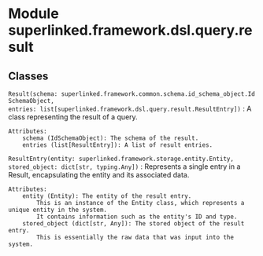 Module superlinked.framework.dsl.query.result
=============================================

Classes
-------

`Result(schema: superlinked.framework.common.schema.id_schema_object.IdSchemaObject, entries: list[superlinked.framework.dsl.query.result.ResultEntry])`
:   A class representing the result of a query.
    
    Attributes:
        schema (IdSchemaObject): The schema of the result.
        entries (list[ResultEntry]): A list of result entries.

`ResultEntry(entity: superlinked.framework.storage.entity.Entity, stored_object: dict[str, typing.Any])`
:   Represents a single entry in a Result, encapsulating the entity and its associated data.
    
    Attributes:
        entity (Entity): The entity of the result entry.
            This is an instance of the Entity class, which represents a unique entity in the system.
            It contains information such as the entity's ID and type.
        stored_object (dict[str, Any]): The stored object of the result entry.
            This is essentially the raw data that was input into the system.